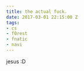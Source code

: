 ```yaml
---
title: the actual fuck.
date: 2017-03-01 22:15:00 Z
tags:
- cs
- f0rest
- fnatic
- navi
---
```


jesus :D